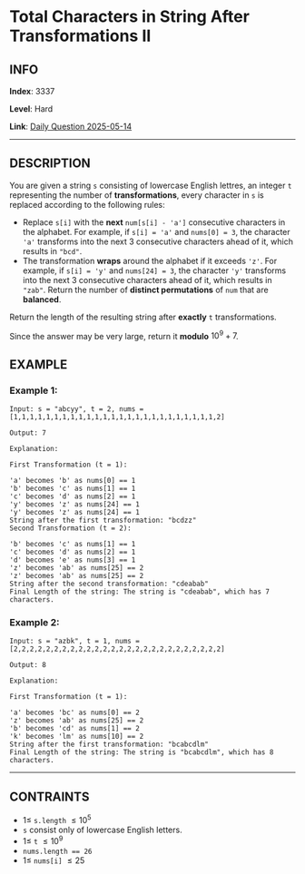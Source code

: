 # Total Characters in String After Transformations II

## INFO

**Index**: 3337

**Level**: Hard

**Link**: [Daily Question 2025-05-14](https://leetcode.com/problems/total-characters-in-string-after-transformations-ii/description/?envType=daily-question&envId=2025-05-14)

---

## DESCRIPTION

You are given a string `s` consisting of lowercase English lettres, an integer `t` representing the number of **transformations**, every character in `s` is replaced according to the following rules:

- Replace `s[i]` with the **next** `num[s[i] - 'a']` consecutive characters in the alphabet. For example, if `s[i] = 'a'` and `nums[0] = 3`, the character `'a'` transforms into the next 3 consecutive characters ahead of it, which results in `"bcd"`.
- The transformation **wraps** around the alphabet if it exceeds `'z'`. For example, if `s[i] = 'y'` and `nums[24] = 3`, the character `'y'` transforms into the next 3 consecutive characters ahead of it, which results in `"zab"`.
Return the number of **distinct permutations** of `num` that are **balanced**.

Return the length of the resulting string after **exactly** `t` transformations.

Since the answer may be very large, return it **modulo** $10^9 + 7$.

## EXAMPLE
### Example 1:

    Input: s = "abcyy", t = 2, nums = [1,1,1,1,1,1,1,1,1,1,1,1,1,1,1,1,1,1,1,1,1,1,1,1,1,2]

    Output: 7

    Explanation:

    First Transformation (t = 1):

    'a' becomes 'b' as nums[0] == 1
    'b' becomes 'c' as nums[1] == 1
    'c' becomes 'd' as nums[2] == 1
    'y' becomes 'z' as nums[24] == 1
    'y' becomes 'z' as nums[24] == 1
    String after the first transformation: "bcdzz"
    Second Transformation (t = 2):

    'b' becomes 'c' as nums[1] == 1
    'c' becomes 'd' as nums[2] == 1
    'd' becomes 'e' as nums[3] == 1
    'z' becomes 'ab' as nums[25] == 2
    'z' becomes 'ab' as nums[25] == 2
    String after the second transformation: "cdeabab"
    Final Length of the string: The string is "cdeabab", which has 7 characters.



### Example 2:

    Input: s = "azbk", t = 1, nums = [2,2,2,2,2,2,2,2,2,2,2,2,2,2,2,2,2,2,2,2,2,2,2,2,2,2]

    Output: 8

    Explanation:

    First Transformation (t = 1):

    'a' becomes 'bc' as nums[0] == 2
    'z' becomes 'ab' as nums[25] == 2
    'b' becomes 'cd' as nums[1] == 2
    'k' becomes 'lm' as nums[10] == 2
    String after the first transformation: "bcabcdlm"
    Final Length of the string: The string is "bcabcdlm", which has 8 characters.

---

## CONTRAINTS

- $1 \leq$ `s.length` $\leq 10^5$
- `s` consist only of lowercase English letters.
- $1 \leq$ `t` $\leq 10^9$
- `nums.length == 26`
- $1 \leq$ `nums[i]` $\leq 25$